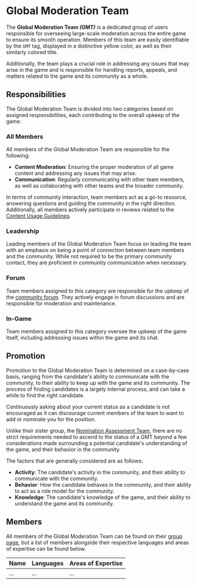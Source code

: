 # Global Moderation Team

The **Global Moderation Team *(GMT)*** is a dedicated group of users responsible for overseeing large-scale moderation across the entire game to ensure its smooth operation. Members of this team are easily identifiable by the `GMT` tag, displayed in a distinctive yellow color, as well as their similarly colored title.

Additionally, the team plays a crucial role in addressing any issues that may arise in the game and is responsible for handling reports, appeals, and matters related to the game and its community as a whole.

## Responsibilities

The Global Moderation Team is divided into two categories based on assigned responsibilities, each contributing to the overall upkeep of the game:

### All Members

All members of the Global Moderation Team are responsible for the following:

- **Content Moderation**: Ensuring the proper moderation of all game content and addressing any issues that may arise.
- **Communication**: Regularly communicating with other team members, as well as collaborating with other teams and the broader community.

In terms of community interaction, team members act as a go-to resource, answering questions and guiding the community in the right direction. Additionally, all members actively participate in reviews related to the [Content Usage Guidelines](/wiki/Rules/Content_usage_guidelines).

### Leadership

Leading members of the Global Moderation Team focus on leading the team with an emphasis on being a point of connection between team members and the community. While not required to be the primary community contact, they are proficient in community communication when necessary.

### Forum

Team members assigned to this category are responsible for the upkeep of the [community forum](/forums). They actively engage in forum discussions and are responsible for moderation and maintenance.

### In-Game

Team members assigned to this category oversee the upkeep of the game itself, including addressing issues within the game and its chat.

## Promotion

Promotion to the Global Moderation Team is determined on a case-by-case basis, ranging from the candidate's ability to communicate with the community, to their ability to keep up with the game and its community. The process of finding candidates is a largely internal process, and can take a while to find the right candidate.

Continuously asking about your current status as a candidate is not encouraged as it can discourage current members of the team to want to add or nominate you for the position.

Unlike their sister group, the [Nomination Assessment Team](/wiki/People/Nomination_Assessment_Team), there are no strict requirements needed to ascend to the status of a GMT beyond a few considerations made surrounding a potential candidate's understanding of the game, and their behavior in the community. 

The factors that are generally considered are as follows:

- **Activity**: The candidate's activity in the community, and their ability to communicate with the community.
- **Behavior**: How the candidate behaves in the community, and their ability to act as a role model for the community.
- **Knowledge**: The candidate's knowledge of the game, and their ability to understand the game and its community.

## Members

All members of the Global Moderation Team can be found on their [group page](/groups/1), but a list of members alongside their respective languages and areas of expertise can be found below.

| Name | Languages | Areas of Expertise |
| ---- | --------- | ------------------- |
| ...  | ...       | ...                 |